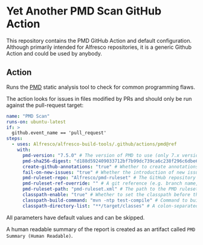 # Yet Another PMD Scan GitHub Action

This repository contains the PMD GitHub Action and default configuration. Although primarily intended for Alfresco repositories, it is a generic Github Action and could be used by anybody.

## Action

Runs the [PMD](https://pmd.github.io/) static analysis tool to check for common programming flaws.

The action looks for issues in files modified by PRs and should only be run against the pull-request target:

```yml
name: "PMD Scan"
runs-on: ubuntu-latest
if: >
  github.event_name == 'pull_request'
steps:
  - uses: Alfresco/alfresco-build-tools/.github/actions/pmd@ref
    with:
      pmd-version: "7.5.0" # The version of PMD to use (only 7.x versions are supported).
      pmd-sha256-digest: "d188d592409033712bf7b99dc739ca6c238f296c6dbe6bc5f95e9403684c8ee1" # The expected SHA-256 digest of the PMD distribution binaries zip file (64 digit hexidecimal value).
      create-github-annotations: "true" # Whether to create annotations using the GitHub Advanced Security (nb. this is not free for private repositories)
      fail-on-new-issues: "true" # Whether the introduction of new issues should cause the build to fail.
      pmd-ruleset-repo: "Alfresco/pmd-ruleset" # The GitHub repository containing the PMD ruleset (by default https://github.com/Alfresco/pmd-ruleset/).
      pmd-ruleset-ref-override: "" # A git reference (e.g. branch name, tag name or commit id) for the ruleset project. If this is not provided then the default is the latest tag alphabetically with the name starting with the PMD version (for example this could be a tag 7.1.0_20240723 if pmd-version is set to 7.1.0) and falling back to the default commit checked out by a clone.
      pmd-ruleset-path: "pmd-ruleset.xml" # The path to the PMD ruleset file from the root of the ruleset project. Optionally other paths to local rulesets can be appended to this separated by commas.
      classpath-enable: "true" # Whether to set the classpath before the scan (used by certain rules - for example MissingOverride). This assumes the project uses maven.
      classpath-build-command: "mvn -ntp test-compile" # Command to build the class files so that the classpath can be used.
      classpath-directory-list: "**/target/classes" # A colon-separated list of directories containing class files. Using wildcards (*) or globstar (**) is also supported in order to select items at one or many levels deep.
```

All parameters have default values and can be skipped.

A human readable summary of the report is created as an artifact called `PMD Summary (Human Readable)`.
